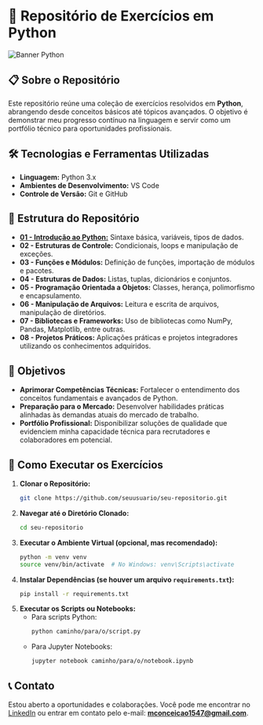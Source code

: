 # 🐍 Repositório de Exercícios em Python

![Banner Python](https://www.python.org/static/community_logos/python-logo.png)

## 📋 Sobre o Repositório

Este repositório reúne uma coleção de exercícios resolvidos em **Python**, abrangendo desde conceitos básicos até tópicos avançados. O objetivo é demonstrar meu progresso contínuo na linguagem e servir como um portfólio técnico para oportunidades profissionais.

## 🛠️ Tecnologias e Ferramentas Utilizadas

- **Linguagem:** Python 3.x
- **Ambientes de Desenvolvimento:** VS Code
- **Controle de Versão:** Git e GitHub

## 📂 Estrutura do Repositório

- [**01 - Introdução ao Python:**](https://github.com/MatheusSilvaConceicao/Exercicios---Python/tree/64e5588c319f82d670d5e38e4a2f469f9a54c078/01%20-%20Introdu%C3%A7%C3%A3o%20ao%20Python) Sintaxe básica, variáveis, tipos de dados.
- **02 - Estruturas de Controle:** Condicionais, loops e manipulação de exceções.
- **03 - Funções e Módulos:** Definição de funções, importação de módulos e pacotes.
- **04 - Estruturas de Dados:** Listas, tuplas, dicionários e conjuntos.
- **05 - Programação Orientada a Objetos:** Classes, herança, polimorfismo e encapsulamento.
- **06 - Manipulação de Arquivos:** Leitura e escrita de arquivos, manipulação de diretórios.
- **07 - Bibliotecas e Frameworks:** Uso de bibliotecas como NumPy, Pandas, Matplotlib, entre outras.
- **08 - Projetos Práticos:** Aplicações práticas e projetos integradores utilizando os conhecimentos adquiridos.

## 🎯 Objetivos

- **Aprimorar Competências Técnicas:** Fortalecer o entendimento dos conceitos fundamentais e avançados de Python.
- **Preparação para o Mercado:** Desenvolver habilidades práticas alinhadas às demandas atuais do mercado de trabalho.
- **Portfólio Profissional:** Disponibilizar soluções de qualidade que evidenciem minha capacidade técnica para recrutadores e colaboradores em potencial.

## 🚀 Como Executar os Exercícios

1. **Clonar o Repositório:**
   ```bash
   git clone https://github.com/seuusuario/seu-repositorio.git
   ```
2. **Navegar até o Diretório Clonado:**
   ```bash
   cd seu-repositorio
   ```
3. **Executar o Ambiente Virtual (opcional, mas recomendado):**
   ```bash
   python -m venv venv
   source venv/bin/activate  # No Windows: venv\Scripts\activate
   ```
4. **Instalar Dependências (se houver um arquivo `requirements.txt`):**
   ```bash
   pip install -r requirements.txt
   ```
5. **Executar os Scripts ou Notebooks:**
   - Para scripts Python:
     ```bash
     python caminho/para/o/script.py
     ```
   - Para Jupyter Notebooks:
     ```bash
     jupyter notebook caminho/para/o/notebook.ipynb
     ```

## 📞 Contato

Estou aberto a oportunidades e colaborações. Você pode me encontrar no [LinkedIn](http://www.linkedin.com/in/matheusfernandesconceicao) ou entrar em contato pelo e-mail: **mconceicao1547@gmail.com**.
